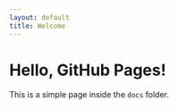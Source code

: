 ```yaml
---
layout: default
title: Welcome
---
```


# Hello, GitHub Pages!

This is a simple page inside the `docs` folder.
